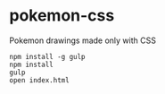 # pokemon-css
Pokemon drawings made only with CSS

```
npm install -g gulp
npm install
gulp
open index.html
```
